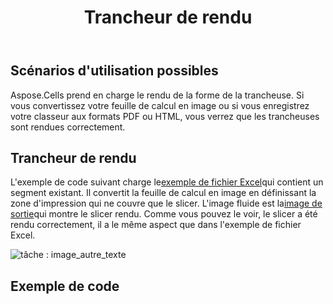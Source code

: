 ﻿---
title: Trancheur de rendu
type: docs
weight: 40
url: /fr/java/rendering-slicer/
---
## **Scénarios d'utilisation possibles**
Aspose.Cells prend en charge le rendu de la forme de la trancheuse. Si vous convertissez votre feuille de calcul en image ou si vous enregistrez votre classeur aux formats PDF ou HTML, vous verrez que les trancheuses sont rendues correctement.
## **Trancheur de rendu**
L'exemple de code suivant charge le[exemple de fichier Excel](67338485.xlsx)qui contient un segment existant. Il convertit la feuille de calcul en image en définissant la zone d'impression qui ne couvre que le slicer. L'image fluide est la[image de sortie](67338486.png)qui montre le slicer rendu. Comme vous pouvez le voir, le slicer a été rendu correctement, il a le même aspect que dans l'exemple de fichier Excel.

![tâche : image_autre_texte](rendering-slicer_1)
## **Exemple de code**
